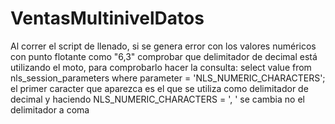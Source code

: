 # VentasMultinivelDatos
Al correr el script de llenado, si se genera error con los valores numéricos con punto flotante como "6,3" comprobar
que delimitador de decimal está utilizando el moto, para comprobarlo hacer la consulta:
select value
from nls_session_parameters
where parameter = 'NLS_NUMERIC_CHARACTERS';
el primer caracter que aparezca es el que se utiliza como delimitador de decimal
y haciendo NLS_NUMERIC_CHARACTERS = ', ' se cambia no el delimitador a coma
